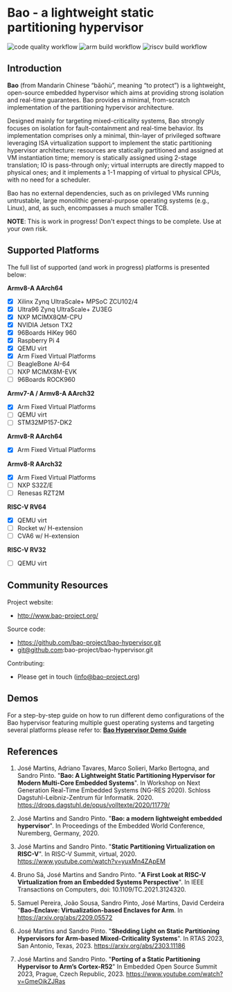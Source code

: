 # Bao - a lightweight static partitioning hypervisor

![code quality workflow](https://github.com/bao-project/bao-hypervisor/actions/workflows/code-quality.yaml/badge.svg)
![arm build workflow](https://github.com/bao-project/bao-hypervisor/actions/workflows/build-arm.yaml/badge.svg)
![riscv build workflow](https://github.com/bao-project/bao-hypervisor/actions/workflows/build-riscv.yaml/badge.svg)

Introduction
------------

**Bao** (from Mandarin Chinese “bǎohù”, meaning “to protect”) is a lightweight, 
open-source embedded hypervisor which aims at providing strong isolation and 
real-time guarantees. Bao provides a minimal, from-scratch implementation of 
the partitioning hypervisor architecture. 

Designed mainly for targeting mixed-criticality systems, Bao strongly focuses 
on isolation for fault-containment and real-time behavior. Its implementation 
comprises only a minimal, thin-layer of privileged software leveraging ISA 
virtualization support to implement the static partitioning hypervisor architecture: 
resources are statically partitioned and assigned at VM instantiation time; 
memory is statically assigned using 2-stage translation; IO is pass-through only; 
virtual interrupts are directly mapped to physical ones; and it implements a 1-1 
mapping of virtual to physical CPUs, with no need for a scheduler. 

Bao has no external dependencies, such as on privileged VMs running untrustable, 
large monolithic general-purpose operating systems (e.g., Linux), and, as such, 
encompasses a much smaller TCB.

**NOTE**: This is work in progress! Don't expect things to be complete. 
Use at your own risk.


Supported Platforms
-------------------

The full list of supported (and work in progress) 
platforms is presented below:

**Armv8-A AArch64**
- [x] Xilinx Zynq UltraScale+ MPSoC ZCU102/4
- [x] Ultra96 Zynq UltraScale+ ZU3EG
- [x] NXP MCIMX8QM-CPU
- [x] NVIDIA Jetson TX2
- [x] 96Boards HiKey 960
- [x] Raspberry Pi 4
- [x] QEMU virt
- [x] Arm Fixed Virtual Platforms
- [ ] BeagleBone AI-64
- [ ] NXP MCIMX8M-EVK
- [ ] 96Boards ROCK960

**Armv7-A / Armv8-A AArch32**
- [x] Arm Fixed Virtual Platforms
- [ ] QEMU virt
- [ ] STM32MP157-DK2

**Armv8-R AArch64**
- [x] Arm Fixed Virtual Platforms

**Armv8-R AArch32**
- [x] Arm Fixed Virtual Platforms
- [ ] NXP S32Z/E
- [ ] Renesas RZT2M

**RISC-V RV64**
- [x] QEMU virt 
- [ ] Rocket w/ H-extension 
- [ ] CVA6 w/ H-extension 

**RISC-V RV32**
- [ ] QEMU virt

Community Resources
-------------------

Project website:

 - http://www.bao-project.org/ 

Source code:

 - https://github.com/bao-project/bao-hypervisor.git
 - git@github.com:bao-project/bao-hypervisor.git

 Contributing:
 
 - Please get in touch (info@bao-project.org)



Demos
------------

For a step-by-step guide on how to run different demo configurations 
of the Bao hypervisor featuring multiple guest operating systems and 
targeting several platforms please refer to:
[**Bao Hypervisor Demo Guide**](https://github.com/bao-project/bao-demos)



References
------------

1. José Martins, Adriano Tavares, Marco Solieri, Marko Bertogna, and Sandro Pinto. 
"**Bao: A Lightweight Static Partitioning Hypervisor for Modern Multi-Core Embedded 
Systems**". In Workshop on Next Generation Real-Time Embedded Systems (NG-RES 2020). 
Schloss Dagstuhl-Leibniz-Zentrum für Informatik. 2020.
https://drops.dagstuhl.de/opus/volltexte/2020/11779/

2. José Martins and Sandro Pinto. "**Bao: a modern lightweight embedded hypervisor**".
In Proceedings of the Embedded World Conference, Nuremberg, Germany, 2020. 

3. José Martins and Sandro Pinto. "**Static Partitioning Virtualization on RISC-V**".
In RISC-V Summit, virtual, 2020. https://www.youtube.com/watch?v=yuxMn4ZApEM

4. Bruno Sá, José Martins and Sandro Pinto. "**A First Look at RISC-V Virtualization from an Embedded Systems Perspective**".
In IEEE Transactions on Computers, doi: 10.1109/TC.2021.3124320.

5. Samuel Pereira, João Sousa, Sandro Pinto, José Martins, David Cerdeira "**Bao-Enclave: Virtualization-based Enclaves for Arm**.
In https://arxiv.org/abs/2209.05572

6. José Martins and Sandro Pinto. "**Shedding Light on Static Partitioning Hypervisors for Arm-based Mixed-Criticality Systems**".
In RTAS 2023, San Antonio, Texas, 2023. https://arxiv.org/abs/2303.11186

7. José Martins and Sandro Pinto. "**Porting of a Static Partitioning Hypervisor to Arm’s Cortex-R52**"
In Embedded Open Source Summit 2023, Prague, Czech Republic, 2023. https://www.youtube.com/watch?v=GmeOikZJRas
